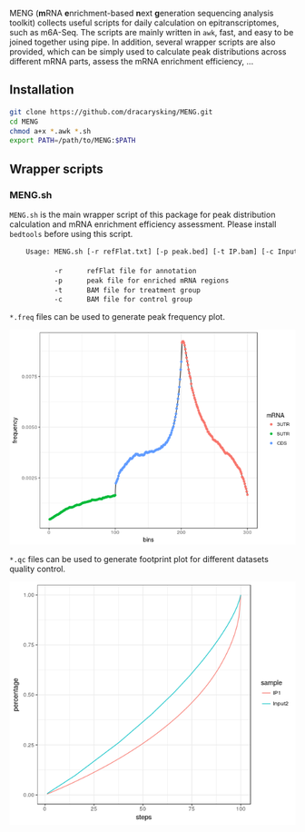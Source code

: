 
MENG (**m**RNA **e**nrichment-based **n**ext **g**eneration sequencing analysis toolkit) collects useful scripts for daily calculation on epitranscriptomes, such as m6A-Seq. The scripts are mainly written in `awk`, fast, and easy to be joined together using pipe. In addition, several wrapper scripts are also provided, which can be simply used to calculate peak distributions across different mRNA parts, assess the mRNA enrichment efficiency, ... 

## Installation
```bash
git clone https://github.com/dracarysking/MENG.git
cd MENG
chmod a+x *.awk *.sh
export PATH=/path/to/MENG:$PATH
```
## Wrapper scripts

### MENG.sh
`MENG.sh` is the main wrapper script of this package for peak distribution calculation and mRNA enrichment efficiency assessment. Please install `bedtools` before using this script.

```bash
    Usage: MENG.sh [-r refFlat.txt] [-p peak.bed] [-t IP.bam] [-c Input.bam]

           -r      refFlat file for annotation
           -p      peak file for enriched mRNA regions
           -t      BAM file for treatment group
           -c      BAM file for control group
```

`*.freq` files can be used to generate peak frequency plot. 

![peak_frequency_plot](https://github.com/dracarysking/MENG/blob/master/PNG_Peak.png)

`*.qc` files can be used to generate footprint plot for different datasets quality control.

![footprint](https://github.com/dracarysking/MENG/blob/master/PNG_QC.png)
